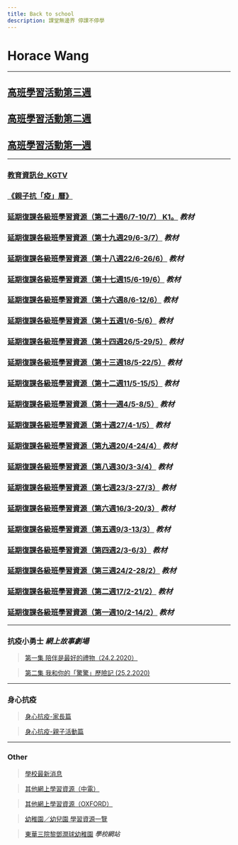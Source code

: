 ```yaml
---
title: Back to school
description: 課堂無邊界 停課不停學
---
```


# Horace Wang

* * *

## [高班學習活動第三週](https://drive.google.com/drive/folders/1Bb4p1vqFIbIUJzJcxO6Wja7VoHOIJsLc?usp=sharing)
## [高班學習活動第二週](https://drive.google.com/drive/u/3/folders/1KHV4mY8V_JhpgRErOcgYMACQhy4ftKuF)
## [高班學習活動第一週](https://drive.google.com/drive/folders/15-GHGBX9B4Ac0iN-NrlD-j_1SfIGML9R?usp=sharing)

* * *

### [教育資訊台_KGTV](https://kgtv.ephhk.com/)
### [《親子抗「疫」曆》](/horace_calendar_pic.html)

### [延期復課各級班學習資源（第二十週6/7-10/7）  K1。](https://drive.google.com/drive/folders/1rA4kU0pbJCeQE2euDzYWNTnHALHk3qEx) ***教材***
### [延期復課各級班學習資源（第十九週29/6-3/7）](https://drive.google.com/drive/folders/1Uk8WwJE9PGx3V23dXddZtN9wSukskyxo) ***教材***
### [延期復課各級班學習資源（第十八週22/6-26/6）](https://drive.google.com/drive/folders/1ws__45SXKKaT9W3g2nyuevgnRZ0IroGB) ***教材***
### [延期復課各級班學習資源（第十七週15/6-19/6）](https://drive.google.com/drive/folders/1frFFzo2kT_V2eFN9IBv5ryPQoORHmMck) ***教材***
### [延期復課各級班學習資源（第十六週8/6-12/6）](https://drive.google.com/drive/folders/1JqrEFGuG55YH1ychuxlgvQfHIaMnYsMc) ***教材***
### [延期復課各級班學習資源（第十五週1/6-5/6）](https://drive.google.com/drive/folders/1bZWovxvbvziYmaWJ6tOr0zvLRAD2Owk0) ***教材***
### [延期復課各級班學習資源（第十四週26/5-29/5）](https://drive.google.com/drive/folders/18iY3SmQah4NaphYt5J09EaYfg1pRTC1d) ***教材***
### [延期復課各級班學習資源（第十三週18/5-22/5）](https://drive.google.com/drive/folders/1VmIKpaWZ_t4E-CWOao6KNy4KNNO-G2pN) ***教材***
### [延期復課各級班學習資源（第十二週11/5-15/5）](https://drive.google.com/drive/folders/1lt0N01XJx6xDuXNx9TywbKA0W5w93geM) ***教材***
### [延期復課各級班學習資源（第十一週4/5-8/5）](https://drive.google.com/drive/folders/1TPAm4g2jiZDmcLrr4CXuE_2xKXM-aX1h) ***教材***
### [延期復課各級班學習資源（第十週27/4-1/5）](https://drive.google.com/drive/folders/1mqa8hTPGJh4nPFD-cblW6VTsbvqheT_Z) ***教材***
### [延期復課各級班學習資源（第九週20/4-24/4）](https://drive.google.com/drive/folders/152zrEJBF3nKCMwW4AZwJJsnNML46_KdK) ***教材***
### [延期復課各級班學習資源（第八週30/3-3/4）](https://drive.google.com/drive/folders/1AYIrDBSqwzLgIGr1XIFGG_Px4Y82gEUM) ***教材***
### [延期復課各級班學習資源（第七週23/3-27/3）](https://drive.google.com/drive/folders/1yvea53UAKQ-36rmkAHkkqrPoZJBprwi4) ***教材***
### [延期復課各級班學習資源（第六週16/3-20/3）](https://drive.google.com/drive/folders/1i6Yy8bDGFCFgyl2iIHtHOdNnpW4tIXWu) ***教材***
### [延期復課各級班學習資源（第五週9/3-13/3）](https://drive.google.com/drive/folders/116q-rQHelMb-4Dk1txj-oIbvDkmjHOu5) ***教材***
### [延期復課各級班學習資源（第四週2/3-6/3）](https://drive.google.com/drive/folders/16AY-kkkFEzgvzVbRMtJW1zjmzmZFKCSk) ***教材***
### [延期復課各級班學習資源（第三週24/2-28/2）](https://drive.google.com/drive/folders/1fxQs3Vfj_QHbxjulcZiKm8xXqZfEmTep) ***教材***
### [延期復課各級班學習資源（第二週17/2-21/2）](https://drive.google.com/drive/folders/1qgrWJR5EfSD-vuZkVYcXKwbHgg-9FOdp) ***教材***
### [延期復課各級班學習資源（第一週10/2-14/2）](https://drive.google.com/drive/folders/1pbIAT47CITXiu3lYOfqh5ZXQnkgu3-ZH) ***教材***

* * *

### 抗疫小勇士  ***網上故事劇場***
> [第一集 陪伴是最好的禮物（24.2.2020）](https://www.youtube.com/watch?v=e6G7hYcA3RM&list=PL58N6oEQRdvydo46dgG3gbF0h6Pp_sytG)

> [第二集 我和你的「驚驚」歷險記 (25.2.2020)](https://www.youtube.com/watch?v=cBHfOyxPeEg&list=PL58N6oEQRdvydo46dgG3gbF0h6Pp_sytG&index=2)

* * *

### 身心抗疫
> [身心抗疫-家長篇](http://mykiddie.ephhk.com/upload/0195/notice_attachment/245920957511870208/4ad935e733653e308891eae30c8a9138.pdf)

> [身心抗疫-親子活動篇](http://mykiddie.ephhk.com/upload/0195/notice_attachment/245921653508020053/ac7b6415491d0340a539e42a12378caa.pdf)

* * *

### Other
> [學校最新消息](http://www.twghltykkg.edu.hk/index.php/Section/notice/1761)

> [其他網上學習資源（中電）](http://www.twghltykkg.edu.hk/index.php/section/notice/1761_4950)

> [其他網上學習資源（OXFORD）](http://www.twghltykkg.edu.hk/index.php/section/notice/1761_4888)

> [幼稚園／幼兒園 學習資源一覽](https://www.oupchina.com.hk/zh/self-learning-for-parents#kg)

> [東華三院黎鄧潤球幼稚園](http://www.twghltykkg.edu.hk/)  ***學校網站***
